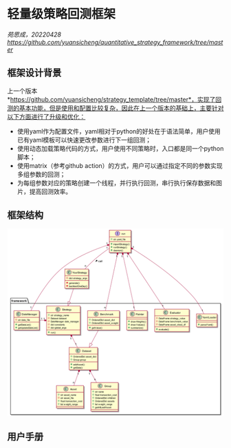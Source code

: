 # 轻量级策略回测框架
*苑思成，20220428*  
*https://github.com/yuansicheng/quantitative_strategy_framework/tree/master*

## 框架设计背景
上一个版本*https://github.com/yuansicheng/strategy_template/tree/master*，实现了回测的基本功能，但是使用和配置比较复杂，因此在上一个版本的基础上，主要针对以下方面进行了升级和优化：
- 使用yaml作为配置文件，yaml相对于python的好处在于语法简单，用户使用已有yaml模板可以快速更改参数进行下一组回测；
- 使用动态加载策略代码的方式，用户使用不同策略时，入口都是同一个python脚本；
- 使用matrix（参考github action）的方式，用户可以通过指定不同的参数实现多组参数的回测；
- 为每组参数对应的策略创建一个线程，并行执行回测，串行执行保存数据和图片，提高回测效率。

## 框架结构
![框架类图](design/class.png)

## 用户手册